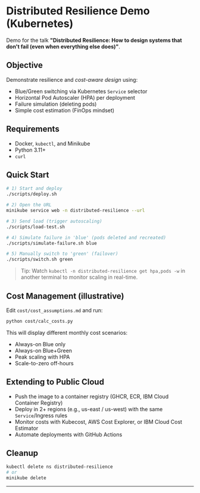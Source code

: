 # **Distributed Resilience Demo (Kubernetes)**

Demo for the talk **"Distributed Resilience: How to design systems that don't fail (even when everything else does)"**.

## **Objective**

Demonstrate resilience and *cost-aware design* using:

* Blue/Green switching via Kubernetes `Service` selector
* Horizontal Pod Autoscaler (HPA) per deployment
* Failure simulation (deleting pods)
* Simple cost estimation (FinOps mindset)

## **Requirements**

* Docker, `kubectl`, and Minikube
* Python 3.11+
* `curl`

## **Quick Start**

```bash
# 1) Start and deploy
./scripts/deploy.sh

# 2) Open the URL
minikube service web -n distributed-resilience --url

# 3) Send load (trigger autoscaling)
./scripts/load-test.sh

# 4) Simulate failure in 'blue' (pods deleted and recreated)
./scripts/simulate-failure.sh blue

# 5) Manually switch to 'green' (failover)
./scripts/switch.sh green
```

> Tip: Watch `kubectl -n distributed-resilience get hpa,pods -w` in another terminal to monitor scaling in real-time.

## **Cost Management (illustrative)**

Edit `cost/cost_assumptions.md` and run:

```bash
python cost/calc_costs.py
```

This will display different monthly cost scenarios:

* Always-on Blue only
* Always-on Blue+Green
* Peak scaling with HPA
* Scale-to-zero off-hours

## **Extending to Public Cloud**

* Push the image to a container registry (GHCR, ECR, IBM Cloud Container Registry)
* Deploy in 2+ regions (e.g., us-east / us-west) with the same `Service`/Ingress rules
* Monitor costs with Kubecost, AWS Cost Explorer, or IBM Cloud Cost Estimator
* Automate deployments with GitHub Actions

## **Cleanup**

```bash
kubectl delete ns distributed-resilience
# or
minikube delete
```

---